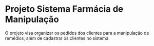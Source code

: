 # Projeto Sistema Farmácia de Manipulação


O projeto visa organizar os pedidos dos clientes para a manipulação de remédios, além de cadastrar os clientes no sistema.